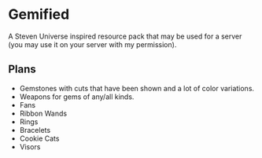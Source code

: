 # Gemified
A Steven Universe inspired resource pack that may be used for a server (you may use it on your server with my permission).

## Plans
* Gemstones with cuts that have been shown and a lot of color variations.
* Weapons for gems of any/all kinds.
* Fans
* Ribbon Wands
* Rings
* Bracelets
* Cookie Cats
* Visors
